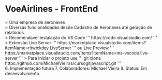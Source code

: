 <h1>VoeAirlines - FrontEnd</h1>
> Uma empresa de aeronaves
<br>
> Diversas funcionalidades desde Cadastro de Aeronaves até geração de relatórios
<br>
> Recomendavel instalação do VS Code
'''
https://code.visualstudio.com/
'''
> Extensão Live Server
'''
https://marketplace.visualstudio.com/items?itemName=ritwickdey.LiveServer
'''
ou Live Preview
'''
https://marketplace.visualstudio.com/items?itemName=ms-vscode.live-server
'''
> Para iniciar o projeto use
'''
git clone https://github.com/MichaelVieiras/cursogitjavascript.git
'''
<br>
6. Implementação futura
7. Colaboradores: Michael Vieira
8. Status: Em desenvolvimento
